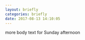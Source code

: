 ```yaml
---
layout: briefly
categories: briefly
date: 2017-08-13 14:10:05
---
```


more body text for Sunday afternoon 